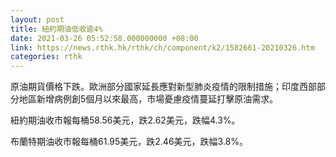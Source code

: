```yaml
---
layout: post
title: 紐約期油低收逾4%
date: 2021-03-26 05:52:58.000000000 +08:00
link: https://news.rthk.hk/rthk/ch/component/k2/1582661-20210326.htm
categories: rthk
---
```


原油期貨價格下跌。歐洲部分國家延長應對新型肺炎疫情的限制措施；印度西部部分地區新增病例創5個月以來最高，市場憂慮疫情蔓延打擊原油需求。

紐約期油收市報每桶58.56美元，跌2.62美元，跌幅4.3%。

布蘭特期油收市報每桶61.95美元，跌2.46美元，跌幅3.8%。
